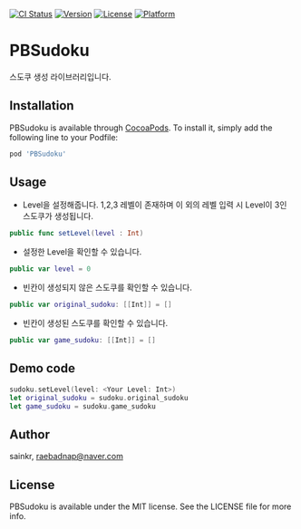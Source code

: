 [![CI Status](https://img.shields.io/travis/sainkr/PBSudoku.svg?style=flat)](https://travis-ci.org/sainkr/PBSudoku)
[![Version](https://img.shields.io/cocoapods/v/PBSudoku.svg?style=flat)](https://cocoapods.org/pods/PBSudoku)
[![License](https://img.shields.io/cocoapods/l/PBSudoku.svg?style=flat)](https://cocoapods.org/pods/PBSudoku)
[![Platform](https://img.shields.io/cocoapods/p/PBSudoku.svg?style=flat)](https://cocoapods.org/pods/PBSudoku)

# PBSudoku
스도쿠 생성 라이브러리입니다.

## Installation

PBSudoku is available through [CocoaPods](https://cocoapods.org). To install
it, simply add the following line to your Podfile:

```ruby
pod 'PBSudoku'
```

## Usage
- Level을 설정해줍니다. 1,2,3 레벨이 존재하며 이 외의 레벨 입력 시 Level이 3인 스도쿠가 생성됩니다.
```swift
public func setLevel(level : Int)
```
- 설정한 Level을 확인할 수 있습니다.
```swift
public var level = 0
```
- 빈칸이 생성되지 않은 스도쿠를 확인할 수 있습니다.
```swift
public var original_sudoku: [[Int]] = []
```
- 빈칸이 생성된 스도쿠를 확인할 수 있습니다.
```swift
public var game_sudoku: [[Int]] = []
```

## Demo code
```swift
sudoku.setLevel(level: <Your Level: Int>)
let original_sudoku = sudoku.original_sudoku
let game_sudoku = sudoku.game_sudoku
```

## Author

sainkr, raebadnap@naver.com

## License

PBSudoku is available under the MIT license. See the LICENSE file for more info.
